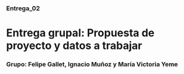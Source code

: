 ### Entrega_02
# Entrega grupal: Propuesta de proyecto y datos a trabajar

### Grupo: Felipe Gallet, Ignacio Muñoz y María Victoria Yeme

